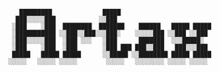 ```
   █████████              █████                         
  ███░░░░░███            ░░███                          
 ░███    ░███  ████████  ███████    ██████   █████ █████
 ░███████████ ░░███░░███░░░███░    ░░░░░███ ░░███ ░░███ 
 ░███░░░░░███  ░███ ░░░   ░███      ███████  ░░░█████░  
 ░███    ░███  ░███       ░███ ███ ███░░███   ███░░░███ 
 █████   █████ █████      ░░█████ ░░████████ █████ █████
░░░░░   ░░░░░ ░░░░░        ░░░░░   ░░░░░░░░ ░░░░░ ░░░░░ 
                                                        
                                                        
                                                        
```

<!---
artax-codes/artax-codes is a ✨ special ✨ repository because its `README.md` (this file) appears on your GitHub profile.
You can click the Preview link to take a look at your changes.
--->
